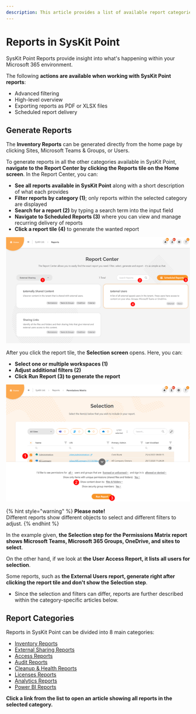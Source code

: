 ```yaml
---
description: This article provides a list of available report categories and shows how to generate reports in SysKit Point.
---
```


# Reports in SysKit Point

SysKit Point Reports provide insight into what's happening within your Microsoft 365 environment. 

The following **actions are available when working with SysKit Point reports**:
* Advanced filtering
* High-level overview
* Exporting reports as PDF or XLSX files
* Scheduled report delivery

## Generate Reports

The **Inventory Reports** can be generated directly from the home page by clicking Sites, Microsoft Teams & Groups, or Users. 

To generate reports in all the other categories available in SysKit Point, **navigate to the Report Center by clicking the Reports tile on the Home screen**.
In the Report Center, you can:
* **See all reports available in SysKit Point** along with a short description of what each provides
* **Filter reports by category (1)**; only reports within the selected category are displayed
* **Search for a report (2)** by typing a search term into the input field
* **Navigate to Scheduled Reports (3)** where you can view and manage recurring delivery of reports 
* **Click a report tile (4)** to generate the wanted report

![SysKit Point - Report Center](../.gitbook/assets/generate_reports_overview-report_center.png)

After you click the report tile, the **Selection screen** opens.
Here, you can:
* **Select one or multiple workspaces (1)**
* **Adjust additional filters (2)**
* **Click Run Report (3) to generate the report**

![Generating Reports - Selection Screen](../.gitbook/assets/generate_reports_overview-selection_step.png)

{% hint style="warning" %}
**Please note!**  
Different reports show different objects to select and different filters to adjust. 
{% endhint %}

In the example given, **the Selection step for the Permissions Matrix report shows Microsoft Teams, Microsoft 365 Groups, OneDrive, and sites to select**. 

On the other hand, if we look at **the User Access Report, it lists all users for selection**. 

Some reports, such as **the External Users report, generate right after clicking the report tile and don't show the Selection step**. 
* Since the selection and filters can differ, reports are further described within the category-specific articles below.

## Report Categories

Reports in SysKit Point can be divided into 8 main categories:
* [Inventory Reports](inventory-reports.md)
* [External Sharing Reports](external-sharing-reports.md)
* [Access Reports](access-reports.md)
* [Audit Reports](audit-reports.md)
* [Cleanup & Health Reports](cleanup-and-health-reports.md)
* [Licenses Reports](licenses-reports.md)
* [Analytics Reports](analytics-reports.md)
* [Power BI Reports](power-bi-reports.md)


**Click a link from the list to open an article showing all reports in the selected category.**
